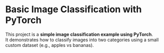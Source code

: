 # Basic Image Classification with PyTorch

This project is a **simple image classification example using PyTorch**.  
It demonstrates how to classify images into two categories using a small custom dataset (e.g., apples vs bananas).
